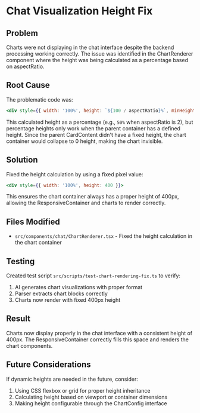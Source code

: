 # Chat Visualization Height Fix

## Problem
Charts were not displaying in the chat interface despite the backend processing working correctly. The issue was identified in the ChartRenderer component where the height was being calculated as a percentage based on aspectRatio.

## Root Cause
The problematic code was:
```jsx
<div style={{ width: '100%', height: `${100 / aspectRatio}%`, minHeight: '300px' }}>
```

This calculated height as a percentage (e.g., `50%` when aspectRatio is 2), but percentage heights only work when the parent container has a defined height. Since the parent CardContent didn't have a fixed height, the chart container would collapse to 0 height, making the chart invisible.

## Solution
Fixed the height calculation by using a fixed pixel value:
```jsx
<div style={{ width: '100%', height: 400 }}>
```

This ensures the chart container always has a proper height of 400px, allowing the ResponsiveContainer and charts to render correctly.

## Files Modified
- `src/components/chat/ChartRenderer.tsx` - Fixed the height calculation in the chart container

## Testing
Created test script `src/scripts/test-chart-rendering-fix.ts` to verify:
1. AI generates chart visualizations with proper format
2. Parser extracts chart blocks correctly
3. Charts now render with fixed 400px height

## Result
Charts now display properly in the chat interface with a consistent height of 400px. The ResponsiveContainer correctly fills this space and renders the chart components.

## Future Considerations
If dynamic heights are needed in the future, consider:
1. Using CSS flexbox or grid for proper height inheritance
2. Calculating height based on viewport or container dimensions
3. Making height configurable through the ChartConfig interface
